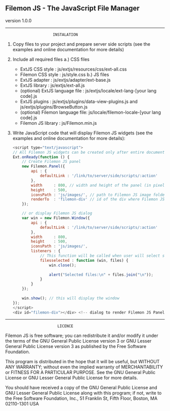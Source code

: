 ## Filemon JS - The JavaScript File Manager

version 1.0.0

-------------------------------------------------------------------
                         INSTALATION

1. Copy files to your project and prepare server side scripts (see
   the examples and online documentation for more details)
2. Include all required files
  a.) CSS files
      * ExtJS CSS style   : js/extjs/resources/css/ext-all.css
      * Filemon CSS style : js/style.css
  b.) JS files
      * ExtJS adapter                   : js/extjs/adapter/ext-base.js
      * ExtJS library                   : js/extjs/ext-all.js
      * (optional) ExtJS language file  : js/extjs/locale/ext-lang-[your lang code].js
      * ExtJS plugins                   : js/extjs/plugins/data-view-plugins.js and js/extjs/plugins/BrowseButton.js
      * (optional) Filemon language file: js/locale/filemon-locale-[your lang code].js
      * Filemon JS library              : js/Filemon.min.js
3. Write JavaScript code that will display Filemon JS widgets (see the examples and online documentation for more details):

    ```javascript
    <script type="text/javascript">
    // All Filemon JS widgets can be created only after entire document was loaded
    Ext.onReady(function () {
        // Create Filemon JS panel
        new Filemon.Panel({
            api : {
                defaultLink : '/link/to/server/side/scripts/:action'
            },
            width     : 800, // width and height of the panel (in pixels)
            height    : 500,
            iconsPath : 'js/images/', // path to Filemon JS image folder
            renderTo  : 'filemon-div' // id of the div where Filemon JS will be rendered
        });

        // or display Filemon JS dialog
        var win = new Filemon.Window({
            api : {
                defaultLink : '/link/to/server/side/scripts/:action'
            },
            width     : 800,
            height    : 500,
            iconsPath : 'js/images/',
            listeners : {
                // This function will be called when user will select some files
                filesselected : function (win, files) {
                    win.close();
                    
                    alert("Selected files:\n" + files.join("\n"));
                }
            }
        });
          
        win.show(); // this will display the window
    });
    </script>
    <div id="filemon-div"></div> <!-- dialog to render Filemon JS Panel -->
    ```


-------------------------------------------------------------------
                           LICENCE

Filemon JS is free software; you can redistribute it and/or modify
it under the terms of the GNU General Public License version 3 or
GNU Lesser General Public License version 3 as published by
the Free Software Foundation.

This program is distributed in the hope that it will be useful,
but WITHOUT ANY WARRANTY; without even the implied warranty of
MERCHANTABILITY or FITNESS FOR A PARTICULAR PURPOSE. See the
GNU General Public License or GNU Lesser General Public License 
for more details.

You should have received a copy of the GNU General Public License and
GNU Lesser General Public License along with this program; if not, 
write to the Free Software Foundation, Inc., 51 Franklin St, Fifth Floor, 
Boston, MA 02110-1301 USA